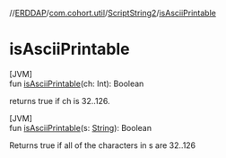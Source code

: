 //[ERDDAP](../../../index.md)/[com.cohort.util](../index.md)/[ScriptString2](index.md)/[isAsciiPrintable](is-ascii-printable.md)

# isAsciiPrintable

[JVM]\
fun [isAsciiPrintable](is-ascii-printable.md)(ch: Int): Boolean

returns true if ch is 32..126.

[JVM]\
fun [isAsciiPrintable](is-ascii-printable.md)(s: [String](https://docs.oracle.com/en/java/javase/17/docs/api/java.base/java/lang/String.html)): Boolean

Returns true if all of the characters in s are 32..126